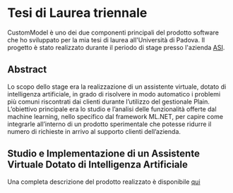 # Tesi di Laurea triennale

CustomModel è uno dei due componenti principali del prodotto software che ho sviluppato per la mia tesi di laurea all'Università di Padova.
Il progetto è stato realizzato durante il periodo di stage presso l'azienda [ASI](https://www.plain.it).

## Abstract

Lo scopo dello stage era la realizzazione di un assistente virtuale, dotato di intelligenza artificiale, in grado di risolvere in modo automatico
i problemi più comuni riscontrati dai clienti durante l’utilizzo del gestionale Plain. L’obiettivo principale era lo studio e l’analisi delle
funzionalità offerte dal machine learning, nello specifico dal framework ML.NET, per capire come integrarle all’interno di un prodotto sperimentale
che potesse ridurre il numero di richieste in arrivo al supporto clienti dell’azienda.

## Studio e Implementazione di un Assistente Virtuale Dotato di Intelligenza Artificiale

Una completa descrizione del prodotto realizzato è disponibile [qui]()
